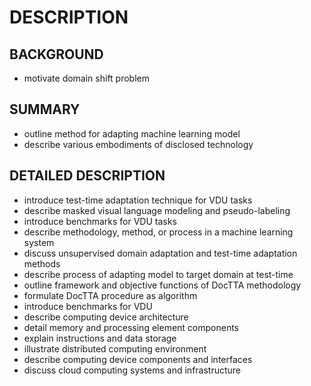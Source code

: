 # DESCRIPTION

## BACKGROUND

- motivate domain shift problem

## SUMMARY

- outline method for adapting machine learning model
- describe various embodiments of disclosed technology

## DETAILED DESCRIPTION

- introduce test-time adaptation technique for VDU tasks
- describe masked visual language modeling and pseudo-labeling
- introduce benchmarks for VDU tasks
- describe methodology, method, or process in a machine learning system
- discuss unsupervised domain adaptation and test-time adaptation methods
- describe process of adapting model to target domain at test-time
- outline framework and objective functions of DocTTA methodology
- formulate DocTTA procedure as algorithm
- introduce benchmarks for VDU
- describe computing device architecture
- detail memory and processing element components
- explain instructions and data storage
- illustrate distributed computing environment
- describe computing device components and interfaces
- discuss cloud computing systems and infrastructure


